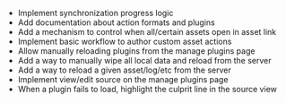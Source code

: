 * Implement synchronization progress logic
* Add documentation about action formats and plugins
* Add a mechanism to control when all/certain assets open in asset link
* Implement basic workflow to author custom asset actions
* Allow manually reloading plugins from the manage plugins page
* Add a way to manually wipe all local data and reload from the server
* Add a way to reload a given asset/log/etc from the server
* Implement view/edit source on the manage plugins page
* When a plugin fails to load, highlight the culprit line in the source view
